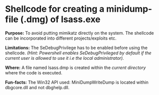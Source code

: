 # Shellcode for creating a minidump-file (.dmg) of lsass.exe

**Purpose:** To avoid putting mimikatz directly on the system. The shellcode can be incorporated into different projects/exploits etc. 

**Limitations:** The SeDebugPrivilege has to be enabled before using the shellcode. *(Hint: Powershell enables SeDebugPrivileged by default if the current user is allowed to use it i.e the local administrator).*  

**Where:** A file named lsass.dmp is created within the *current directory* where the code is executed.

**Fun-facts:** The Win32 API used: MiniDumpWriteDump is located within dbgcore.dll and not dbghelp.dll. 
